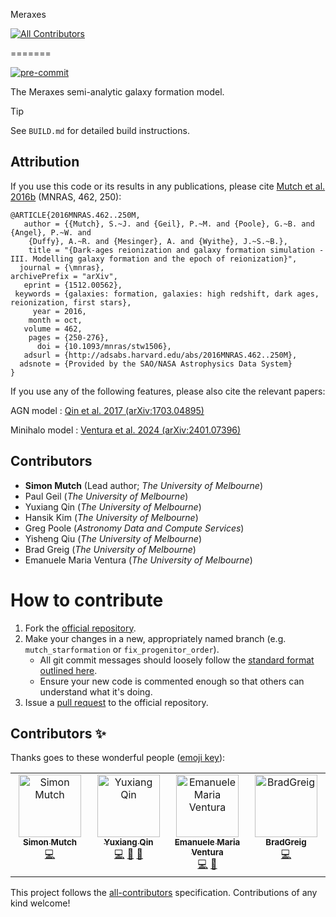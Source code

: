 Meraxes
<!-- ALL-CONTRIBUTORS-BADGE:START - Do not remove or modify this section -->
[![All Contributors](https://img.shields.io/badge/all_contributors-4-orange.svg?style=flat-square)](#contributors-)
<!-- ALL-CONTRIBUTORS-BADGE:END -->
=======

[![pre-commit](https://img.shields.io/badge/pre--commit-enabled-brightgreen?logo=pre-commit&logoColor=white)](https://github.com/pre-commit/pre-commit)

The Meraxes semi-analytic galaxy formation model.

> [!TIP]
> See `BUILD.md` for detailed build instructions.


Attribution
-----------

If you use this code or its results in any publications, please cite [Mutch et al. 2016b](http://adsabs.harvard.edu/abs/2016MNRAS.462..250M) (MNRAS, 462, 250):

```
@ARTICLE{2016MNRAS.462..250M,
   author = {{Mutch}, S.~J. and {Geil}, P.~M. and {Poole}, G.~B. and {Angel}, P.~W. and 
	{Duffy}, A.~R. and {Mesinger}, A. and {Wyithe}, J.~S.~B.},
    title = "{Dark-ages reionization and galaxy formation simulation - III. Modelling galaxy formation and the epoch of reionization}",
  journal = {\mnras},
archivePrefix = "arXiv",
   eprint = {1512.00562},
 keywords = {galaxies: formation, galaxies: high redshift, dark ages, reionization, first stars},
     year = 2016,
    month = oct,
   volume = 462,
    pages = {250-276},
      doi = {10.1093/mnras/stw1506},
   adsurl = {http://adsabs.harvard.edu/abs/2016MNRAS.462..250M},
  adsnote = {Provided by the SAO/NASA Astrophysics Data System}
}
```

If you use any of the following features, please also cite the relevant papers:

AGN model
: [Qin et al. 2017 (arXiv:1703.04895)](https://ui.adsabs.harvard.edu/#abs/2017arXiv170304895Q/abstract)

Minihalo model
: [Ventura et al. 2024 (arXiv:2401.07396)](https://ui.adsabs.harvard.edu/abs/2024MNRAS.529..628V/abstract)

Contributors
------------

* **Simon Mutch** (Lead author; *The University of Melbourne*)
* Paul Geil (*The University of Melbourne*)
* Yuxiang Qin (*The University of Melbourne*)
* Hansik Kim (*The University of Melbourne*)
* Greg Poole (*Astronomy Data and Compute Services*)
* Yisheng Qiu (*The University of Melbourne*)
* Brad Greig (*The University of Melbourne*)
* Emanuele Maria Ventura (*The University of Melbourne*)


How to contribute
=================

1. Fork the [official repository](https://github.com/smutch/meraxes).
2. Make your changes in a new, appropriately named branch (e.g. `mutch_starformation` or `fix_progenitor_order`).
    * All git commit messages should loosely follow the [standard format outlined here](http://tbaggery.com/2008/04/19/a-note-about-git-commit-messages.html).
    * Ensure your new code is commented enough so that others can understand what it's doing.
3. Issue a [pull request](https://help.github.com/en/articles/about-pull-requests) to the official repository.

## Contributors ✨

Thanks goes to these wonderful people ([emoji key](https://allcontributors.org/docs/en/emoji-key)):

<!-- ALL-CONTRIBUTORS-LIST:START - Do not remove or modify this section -->
<!-- prettier-ignore-start -->
<!-- markdownlint-disable -->
<table>
  <tbody>
    <tr>
      <td align="center" valign="top" width="14.28%"><a href="https://smutch.github.io/"><img src="https://avatars.githubusercontent.com/u/782987?v=4?s=100" width="100px;" alt="Simon Mutch"/><br /><sub><b>Simon Mutch</b></sub></a><br /><a href="https://github.com/meraxes-devs/meraxes/commits?author=smutch" title="Code">💻</a></td>
      <td align="center" valign="top" width="14.28%"><a href="http://qyx268.github.io/homepage_unimelb/"><img src="https://avatars.githubusercontent.com/u/15994713?v=4?s=100" width="100px;" alt="Yuxiang Qin"/><br /><sub><b>Yuxiang Qin</b></sub></a><br /><a href="https://github.com/meraxes-devs/meraxes/commits?author=qyx268" title="Code">💻</a> <a href="#maintenance-qyx268" title="Maintenance">🚧</a> <a href="https://github.com/meraxes-devs/meraxes/pulls?q=is%3Apr+reviewed-by%3Aqyx268" title="Reviewed Pull Requests">👀</a></td>
      <td align="center" valign="top" width="14.28%"><a href="https://github.com/EMventura"><img src="https://avatars.githubusercontent.com/u/98299102?v=4?s=100" width="100px;" alt="Emanuele Maria Ventura"/><br /><sub><b>Emanuele Maria Ventura</b></sub></a><br /><a href="https://github.com/meraxes-devs/meraxes/commits?author=EMventura" title="Code">💻</a> <a href="https://github.com/meraxes-devs/meraxes/pulls?q=is%3Apr+reviewed-by%3AEMventura" title="Reviewed Pull Requests">👀</a></td>
      <td align="center" valign="top" width="14.28%"><a href="https://github.com/BradGreig"><img src="https://avatars.githubusercontent.com/u/16087482?v=4?s=100" width="100px;" alt="BradGreig"/><br /><sub><b>BradGreig</b></sub></a><br /><a href="https://github.com/meraxes-devs/meraxes/commits?author=BradGreig" title="Code">💻</a></td>
    </tr>
  </tbody>
</table>

<!-- markdownlint-restore -->
<!-- prettier-ignore-end -->

<!-- ALL-CONTRIBUTORS-LIST:END -->

This project follows the [all-contributors](https://github.com/all-contributors/all-contributors) specification. Contributions of any kind welcome!